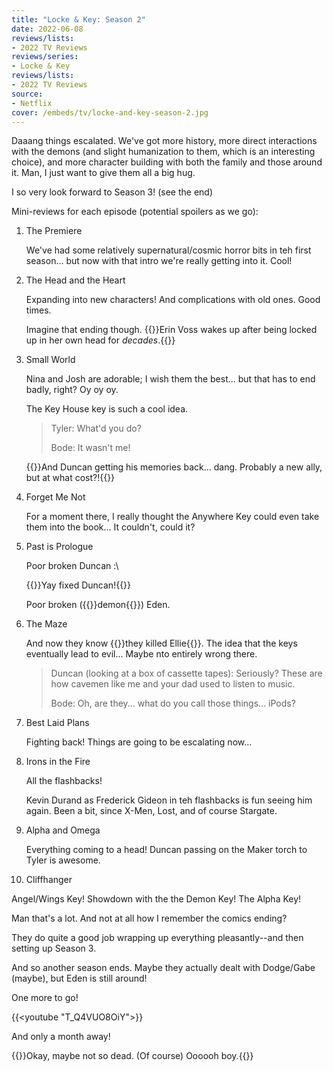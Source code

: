 ```yaml
---
title: "Locke & Key: Season 2"
date: 2022-06-08
reviews/lists:
- 2022 TV Reviews
reviews/series:
- Locke & Key
reviews/lists:
- 2022 TV Reviews
source:
- Netflix
cover: /embeds/tv/locke-and-key-season-2.jpg
---
```

Daaang things escalated. We've got more history, more direct interactions with the demons (and slight humanization to them, which is an interesting choice), and more character building with both the family and those around it. Man, I just want to give them all a big hug. 

I so very look forward to Season 3! (see the end)

<!--more-->

Mini-reviews for each episode (potential spoilers as we go):

1. The Premiere

   We've had some relatively supernatural/cosmic horror bits in teh first season... but now with that intro we're really getting into it. Cool!

2. The Head and the Heart

   Expanding into new characters! And complications with old ones. Good times.

   Imagine that ending though. {{<spoiler>}}Erin Voss wakes up after being locked up in her own head for _decades_.{{</spoiler>}}

3. Small World

   Nina and Josh are adorable; I wish them the best... but that has to end badly, right? Oy oy oy.

   The Key House key is such a cool idea.

   > Tyler: What'd you do?
   >
   > Bode: It wasn't me!

   {{<spoiler>}}And Duncan getting his memories back... dang. Probably a new ally, but at what cost?!{{</spoiler>}}

4. Forget Me Not

   For a moment there, I really thought the Anywhere Key could even take them into the book... It couldn't, could it?

5. Past is Prologue

   Poor broken Duncan :\

   {{<spoiler>}}Yay fixed Duncan!{{</spoiler>}}

   Poor broken ({{<spoiler>}}demon{{</spoiler>}}) Eden.

6. The Maze

   And now they know {{<spoiler>}}they killed Ellie{{</spoiler>}}. The idea that the keys eventually lead to evil... Maybe nto entirely wrong there.

   > Duncan (looking at a box of cassette tapes): Seriously? These are how cavemen like me and your dad used to listen to music.
   >
   > Bode: Oh, are they... what do you call those things... iPods?

7. Best Laid Plans

   Fighting back! Things are going to be escalating now...

8. Irons in the Fire

   All the flashbacks!

   Kevin Durand as Frederick Gideon in teh flashbacks is fun seeing him again. Been a bit, since X-Men, Lost, and of course Stargate.

9. Alpha and Omega

   Everything coming to a head! Duncan passing on the Maker torch to Tyler is awesome.

10. Cliffhanger

   Angel/Wings Key! Showdown with the the Demon Key! The Alpha Key!

   Man that's a lot. And not at all how I remember the comics ending?

   They do quite a good job wrapping up everything pleasantly--and then setting up Season 3. 

   And so another season ends. Maybe they actually dealt with Dodge/Gabe (maybe), but Eden is still around!

One more to go!

{{<youtube "T_Q4VUO8OiY">}}

And only a month away!

{{<spoiler>}}Okay, maybe not so dead. (Of course) Oooooh boy.{{</spoiler>}}
